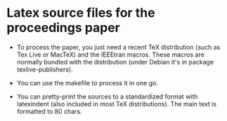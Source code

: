 
Latex source files for the proceedings paper
============================================

* To process the paper, you just need a recent TeX distribution (such
  as Tex Live or MacTeX) and the IEEEtran macros.  These macros are
  normally bundled with the distribution (under Debian it's in package
  texlive-publishers).

* You can use the makefile to process it in one go.

* You can pretty-print the sources to a standardized format with
  latexindent (also included in most TeX distributions). The main text
  is formatted to 80 chars.

